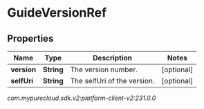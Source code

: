 # GuideVersionRef


## Properties

| Name | Type | Description | Notes |
| ------------ | ------------- | ------------- | ------------- |
| **version** | **String** | The version number. |  [optional] |
| **selfUri** | **String** | The selfUri of the version. |  [optional] |




_com.mypurecloud.sdk.v2:platform-client-v2:231.0.0_
